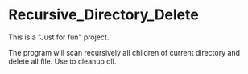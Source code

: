 # Recursive_Directory_Delete
This is a "Just for fun" project.

The program will scan recursively all children of current directory and delete all file.
Use to cleanup dll.
